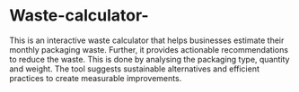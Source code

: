 # Waste-calculator-
This is an interactive waste calculator that helps businesses estimate their monthly packaging waste. Further, it provides actionable recommendations to reduce the waste. This is done by analysing the packaging type, quantity and weight. The tool suggests sustainable alternatives and efficient practices to create measurable improvements.
